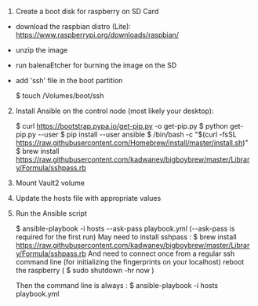 
1) Create a boot disk for raspberry on SD Card
- download the raspbian distro (Lite): https://www.raspberrypi.org/downloads/raspbian/
- unzip the image
- run balenaEtcher for burning the image on the SD
- add 'ssh' file in the boot partition

	$ touch /Volumes/boot/ssh


2) Install Ansible on the control node (most likely your desktop):

	$ curl https://bootstrap.pypa.io/get-pip.py -o get-pip.py
	$ python get-pip.py --user
	$ pip install --user ansible
	$ /bin/bash -c "$(curl -fsSL https://raw.githubusercontent.com/Homebrew/install/master/install.sh)"
	$ brew install https://raw.githubusercontent.com/kadwanev/bigboybrew/master/Library/Formula/sshpass.rb

3) Mount Vault2 volume

4) Update the hosts file with appropriate values

5) Run the Ansible script

	$ ansible-playbook -i hosts --ask-pass playbook.yml (--ask-pass is required for the first run)
	May need to install sshpass :
		$ brew install https://raw.githubusercontent.com/kadwanev/bigboybrew/master/Library/Formula/sshpass.rb
	And need to connect once from a regular ssh command line (for initializing the fingerprints on your localhost)
	reboot the raspberry ( $ sudo shutdown -hr now )

	Then the command line is always :
	$ ansible-playbook -i hosts playbook.yml


